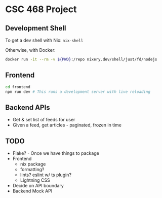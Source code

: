 # CSC 468 Project
<!-- TODO: Decide on name -->

## Development Shell

To get a dev shell with Nix: `nix-shell`

Otherwise, with Docker:
```sh
docker run -it --rm -v ${PWD}:/repo nixery.dev/shell/just/fd/nodejs
```

## Frontend

```sh
cd frontend
npm run dev # This runs a development server with live reloading
```

## Backend APIs

- Get & set list of feeds for user
- Given a feed, get articles - paginated, frozen in time

## TODO
- Flake? - Once we have things to package
- Frontend
  - nix package
  - formatting?
  - lints? eslint w/ ts plugin?
  - Lightning CSS
- Decide on API boundary
- Backend Mock API
